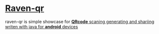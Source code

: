 # <u>Raven-qr</u>
raven-qr is simple showcase for <b><u>QRcode<u/></b> scaning generating and shariing
writen with java for <b>android</b> devices
